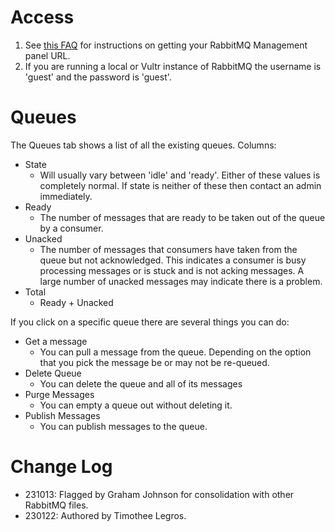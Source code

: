 # Access
1. See [this FAQ][1] for instructions on getting your RabbitMQ Management panel URL.
2. If you are running a local or Vultr instance of RabbitMQ the username is 'guest' and the password is 'guest'.

# Queues
The Queues tab shows a list of all the existing queues. Columns:
- State
  - Will usually vary between 'idle' and 'ready'. Either of these values is completely normal. If state is neither of these then contact an admin immediately.
- Ready
  - The number of messages that are ready to be taken out of the queue by a consumer.
- Unacked
  - The number of messages that consumers have taken from the queue but not acknowledged. This indicates a consumer is busy processing messages or is stuck and is not acking messages. A large number of unacked messages may indicate there is a problem.
- Total
  - Ready + Unacked

If you click on a specific queue there are several things you can do:
- Get a message
  - You can pull a message from the queue. Depending on the option that you pick the message be or may not be re-queued.
- Delete Queue
  - You can delete the queue and all of its messages
- Purge Messages
  - You can empty a queue out without deleting it.
- Publish Messages
  - You can publish messages to the queue.

[1]: https://github.com/hicommonwealth/commonwealth/wiki/RabbitMQ-FAQ#how-do-i-access-the-correct-rabbitmq-management-dashboard

# Change Log 

- 231013: Flagged by Graham Johnson for consolidation with other RabbitMQ files. 
- 230122: Authored by Timothee Legros.